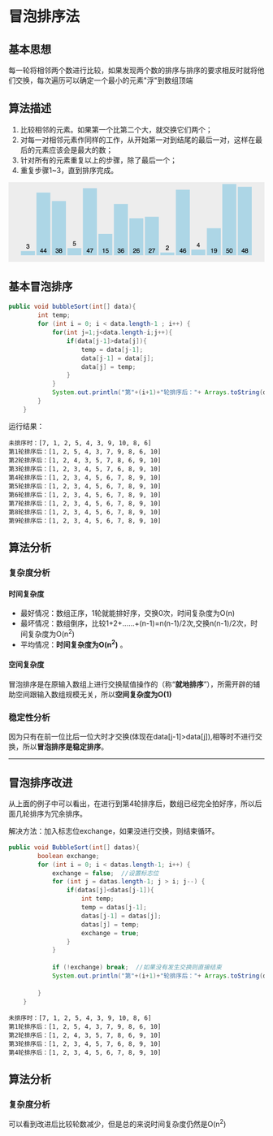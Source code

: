 # 冒泡排序法  
## 基本思想  
每一轮将相邻两个数进行比较，如果发现两个数的排序与排序的要求相反时就将他们交换，每次遍历可以确定一个最小的元素"浮"到数组顶端  

## 算法描述

1. 比较相邻的元素。如果第一个比第二个大，就交换它们两个；
2. 对每一对相邻元素作同样的工作，从开始第一对到结尾的最后一对，这样在最后的元素应该会是最大的数；
3. 针对所有的元素重复以上的步骤，除了最后一个；
4. 重复步骤1~3，直到排序完成。

![冒泡排序动图演示](https://github.com/ChenLiang-Vic/Personal-notes/blob/master/%E6%95%B0%E6%8D%AE%E7%BB%93%E6%9E%84%E4%B8%8E%E7%AE%97%E6%B3%95/img/%E5%86%92%E6%B3%A1%E6%8E%92%E5%BA%8F.gif)
## 基本冒泡排序  
```java
public void bubbleSort(int[] data){
        int temp;
        for (int i = 0; i < data.length-1 ; i++) {
            for(int j=1;j<data.length-i;j++){
                if(data[j-1]>data[j]){
                    temp = data[j-1];
                    data[j-1] = data[j];
                    data[j] = temp;
                }
            }
            System.out.println("第"+(i+1)+"轮排序后："+ Arrays.toString(data));
        }
    }
```
运行结果：  
```
未排序时：[7, 1, 2, 5, 4, 3, 9, 10, 8, 6]
第1轮排序后：[1, 2, 5, 4, 3, 7, 9, 8, 6, 10]
第2轮排序后：[1, 2, 4, 3, 5, 7, 8, 6, 9, 10]
第3轮排序后：[1, 2, 3, 4, 5, 7, 6, 8, 9, 10]
第4轮排序后：[1, 2, 3, 4, 5, 6, 7, 8, 9, 10]
第5轮排序后：[1, 2, 3, 4, 5, 6, 7, 8, 9, 10]
第6轮排序后：[1, 2, 3, 4, 5, 6, 7, 8, 9, 10]
第7轮排序后：[1, 2, 3, 4, 5, 6, 7, 8, 9, 10]
第8轮排序后：[1, 2, 3, 4, 5, 6, 7, 8, 9, 10]
第9轮排序后：[1, 2, 3, 4, 5, 6, 7, 8, 9, 10]
```
## 算法分析
### 复杂度分析  
#### 时间复杂度  
- 最好情况：数组正序，1轮就能排好序，交换0次，时间复杂度为O(n)
- 最坏情况：数组倒序，比较1+2+......+(n-1)=n(n-1)/2次,交换n(n-1)/2次，时间复杂度为O(n<sup>2</sup>)
- 平均情况：**时间复杂度为O(n<sup>2</sup>)**  。
#### 空间复杂度  
冒泡排序是在原输入数组上进行交换赋值操作的（称“**就地排序**”），所需开辟的辅助空间跟输入数组规模无关，所以**空间复杂度为O(1)**
### 稳定性分析  
因为只有在前一位比后一位大时才交换(体现在data[j-1]>data[j]),相等时不进行交换，所以**冒泡排序是稳定排序**。  

---

## 冒泡排序改进  
从上面的例子中可以看出，在进行到第4轮排序后，数组已经完全拍好序，所以后面几轮排序为冗余排序。 

解决方法：加入标志位exchange，如果没进行交换，则结束循环。
```java
public void BubbleSort(int[] datas){
        boolean exchange;
        for (int i = 0; i < datas.length-1; i++) {
            exchange = false;  //设置标志位
            for (int j = datas.length-1; j > i; j--) { 
                if(datas[j]<datas[j-1]){
                    int temp;
                    temp = datas[j-1];
                    datas[j-1] = datas[j];
                    datas[j] = temp;
                    exchange = true;
                }
            }

            if (!exchange) break;  //如果没有发生交换则直接结束
            System.out.println("第"+(i+1)+"轮排序后："+ Arrays.toString(datas)); 
            
        }
    }
```
```
未排序时：[7, 1, 2, 5, 4, 3, 9, 10, 8, 6]
第1轮排序后：[1, 2, 5, 4, 3, 7, 9, 8, 6, 10]
第2轮排序后：[1, 2, 4, 3, 5, 7, 8, 6, 9, 10]
第3轮排序后：[1, 2, 3, 4, 5, 7, 6, 8, 9, 10]
第4轮排序后：[1, 2, 3, 4, 5, 6, 7, 8, 9, 10]
``` 
## 算法分析
### 复杂度分析  
可以看到改进后比较轮数减少，但是总的来说时间复杂度仍然是O(n<sup>2</sup>) 

